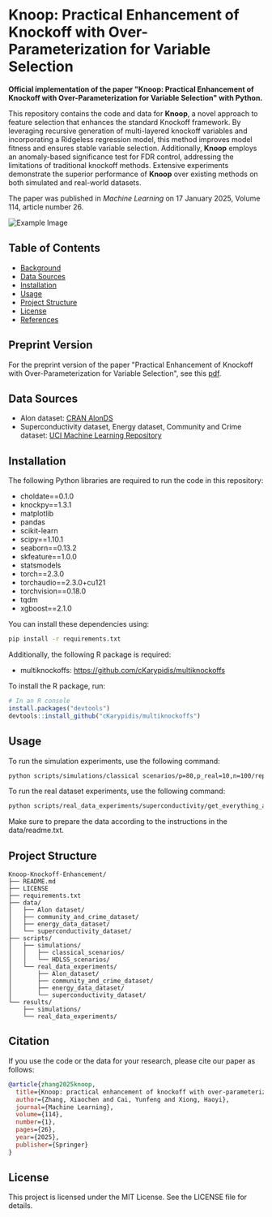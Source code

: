 # Knoop: Practical Enhancement of Knockoff with Over-Parameterization for Variable Selection

**Official implementation of the paper "Knoop: Practical Enhancement of Knockoff with Over-Parameterization for Variable Selection" with Python.**

This repository contains the code and data for **Knoop**, a novel approach to feature selection that enhances the standard Knockoff framework. By leveraging recursive generation of multi-layered knockoff variables and incorporating a Ridgeless regression model, this method improves model fitness and ensures stable variable selection. Additionally, **Knoop** employs an anomaly-based significance test for FDR control, addressing the limitations of traditional knockoff methods. Extensive experiments demonstrate the superior performance of **Knoop** over existing methods on both simulated and real-world datasets. 

The paper was published in *Machine Learning* on 17 January 2025, Volume 114, article number 26.

![Example Image](knoop-ridgeless.png)

## Table of Contents
- [Background](#background)
- [Data Sources](#data-sources)
- [Installation](#installation)
- [Usage](#usage)
- [Project Structure](#project-structure)
- [License](#license)
- [References](#references)

## Preprint Version
For the preprint version of the paper "Practical Enhancement of Knockoff with Over-Parameterization for Variable Selection", see this [pdf](https://arxiv.org/abs/2501.17889).

## Data Sources
- Alon dataset: [CRAN AlonDS](https://search.r-project.org/CRAN/refmans/HiDimDA/html/AlonDS.html)
- Superconductivity dataset, Energy dataset, Community and Crime dataset: [UCI Machine Learning Repository](https://archive.ics.uci.edu/datasets)

## Installation
The following Python libraries are required to run the code in this repository:

- choldate==0.1.0
- knockpy==1.3.1
- matplotlib
- pandas
- scikit-learn
- scipy==1.10.1
- seaborn==0.13.2
- skfeature==1.0.0
- statsmodels
- torch==2.3.0
- torchaudio==2.3.0+cu121
- torchvision==0.18.0
- tqdm
- xgboost==2.1.0

You can install these dependencies using:
```bash
pip install -r requirements.txt
```
Additionally, the following R package is required:
- multiknockoffs:  https://github.com/cKarypidis/multiknockoffs

To install the R package, run:
```R
# In an R console
install.packages("devtools")
devtools::install_github("cKarypidis/multiknockoffs")
```

## Usage
To run the simulation experiments, use the following command:
```bash
python scripts/simulations/classical scenarios/p=80,p_real=10,n=100/repeats.py
```
To run the real dataset experiments, use the following command:
```bash
python scripts/real_data_experiments/superconductivity/get_everything_about_BestKFeatures.py
```
Make sure to prepare the data according to the instructions in the data/readme.txt.

## Project Structure
```plaintext
Knoop-Knockoff-Enhancement/
├── README.md
├── LICENSE
├── requirements.txt
├── data/
│   ├── Alon dataset/
│   ├── community_and_crime_dataset/
│   ├── energy_data_dataset/
│   └── superconductivity_dataset/
├── scripts/
│   ├── simulations/
│   │   ├── classical_scenarios/
│   │   └── HDLSS_scenarios/
│   └── real_data_experiments/
│       ├── Alon_dataset/
│       ├── community_and_crime_dataset/
│       ├── energy_data_dataset/
│       └── superconductivity_dataset/
└── results/
    ├── simulations/
    └── real_data_experiments/
```

## Citation

If you use the code or the data for your research, please cite our paper as follows:

```bibtex
@article{zhang2025knoop,
  title={Knoop: practical enhancement of knockoff with over-parameterization for variable selection},
  author={Zhang, Xiaochen and Cai, Yunfeng and Xiong, Haoyi},
  journal={Machine Learning},
  volume={114},
  number={1},
  pages={26},
  year={2025},
  publisher={Springer}
}
```

## License
This project is licensed under the MIT License. See the LICENSE file for details.

